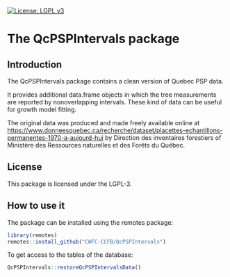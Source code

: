 [![License: LGPL v3](https://img.shields.io/badge/License-LGPL%20v3-blue.svg)](https://www.gnu.org/licenses/lgpl-3.0)


The QcPSPIntervals package
=======================

## Introduction

The QcPSPIntervals package contains a clean version of Quebec PSP data.

It provides additional data.frame objects in which the tree measurements are
reported by nonoverlapping intervals. These kind of data can be useful for 
growth model fitting.

The original data was produced and made freely available online
at https://www.donneesquebec.ca/recherche/dataset/placettes-echantillons-permanentes-1970-a-aujourd-hui by Direction des inventaires forestiers
of Ministère des Ressources naturelles et des Forêts du Québec. 

## License

This package is licensed under the LGPL-3. 

## How to use it

The package can be installed using the remotes package:

~~~R
library(remotes)
remotes::install_github("CWFC-CCFB/QcPSPIntervals")
~~~

To get access to the tables of the database:

~~~R
QcPSPIntervals::restoreQcPSPIntervalsData()
~~~

